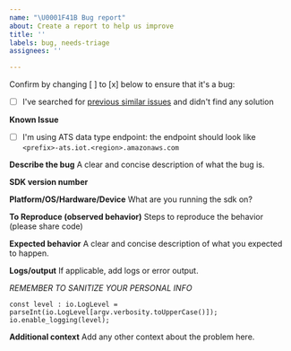 ```yaml
---
name: "\U0001F41B Bug report"
about: Create a report to help us improve
title: ''
labels: bug, needs-triage
assignees: ''

---
```


Confirm by changing [ ] to [x] below to ensure that it's a bug:
- [ ] I've searched for [previous similar issues](https://github.com/aws/aws-iot-device-sdk-js-v2/issues) and didn't find any solution
  
**Known Issue**
- [ ] I'm using ATS data type endpoint: the endpoint should look like `<prefix>-ats.iot.<region>.amazonaws.com`

**Describe the bug**
A clear and concise description of what the bug is.

**SDK version number**

**Platform/OS/Hardware/Device**
What are you running the sdk on?

**To Reproduce (observed behavior)**
Steps to reproduce the behavior (please share code)

**Expected behavior**
A clear and concise description of what you expected to happen.

**Logs/output**
If applicable, add logs or error output.

*REMEMBER TO SANITIZE YOUR PERSONAL INFO*

```
const level : io.LogLevel = parseInt(io.LogLevel[argv.verbosity.toUpperCase()]);
io.enable_logging(level);
```

**Additional context**
Add any other context about the problem here.
